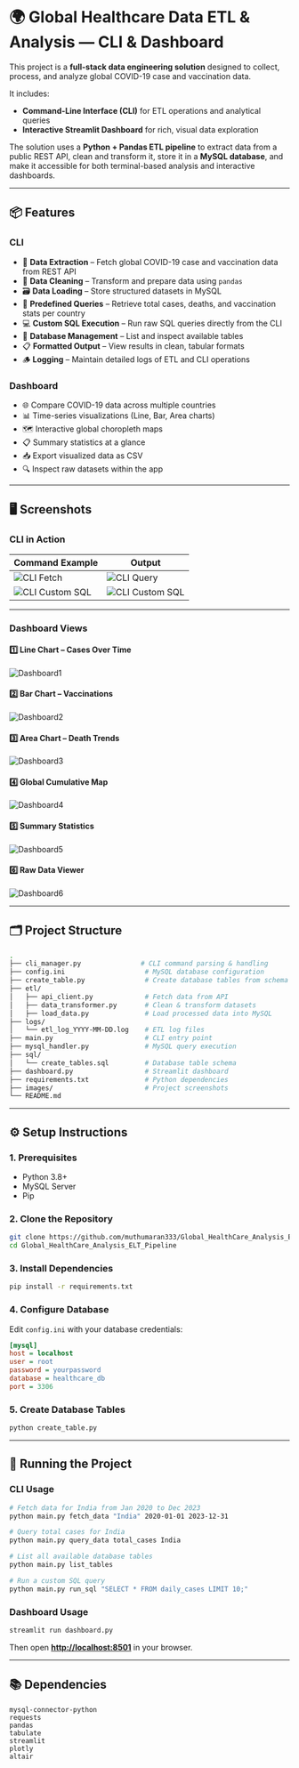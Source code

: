 # 🌍 Global Healthcare Data ETL & Analysis — CLI & Dashboard

This project is a **full-stack data engineering solution** designed to collect, process, and analyze global COVID-19 case and vaccination data.

It includes:

* **Command-Line Interface (CLI)** for ETL operations and analytical queries
* **Interactive Streamlit Dashboard** for rich, visual data exploration

The solution uses a **Python + Pandas ETL pipeline** to extract data from a public REST API, clean and transform it, store it in a **MySQL database**, and make it accessible for both terminal-based analysis and interactive dashboards.

---

## 📦 Features

### **CLI**

* 🔌 **Data Extraction** – Fetch global COVID-19 case and vaccination data from REST API
* 🧹 **Data Cleaning** – Transform and prepare data using `pandas`
* 🗃 **Data Loading** – Store structured datasets in MySQL
* 🧾 **Predefined Queries** – Retrieve total cases, deaths, and vaccination stats per country
* 💻 **Custom SQL Execution** – Run raw SQL queries directly from the CLI
* 📂 **Database Management** – List and inspect available tables
* 📋 **Formatted Output** – View results in clean, tabular formats
* 🪵 **Logging** – Maintain detailed logs of ETL and CLI operations

### **Dashboard**

* 🌐 Compare COVID-19 data across multiple countries
* 📊 Time-series visualizations (Line, Bar, Area charts)
* 🗺 Interactive global choropleth maps
* 📋 Summary statistics at a glance
* 📥 Export visualized data as CSV
* 🔍 Inspect raw datasets within the app

---

## 🖥 Screenshots

### **CLI in Action**

| Command Example                    | Output                        |
| ---------------------------------- | ----------------------------- |
| ![CLI Fetch](https://github.com/muthumaran333/Global_HealthCare_Analysis_ELT_Pipeline/blob/main/Gobal_Healthcare_Project/images/Cli1.png)      | ![CLI Query](https://github.com/muthumaran333/Global_HealthCare_Analysis_ELT_Pipeline/blob/main/Gobal_Healthcare_Project/images/Cli2.png) |
| ![CLI Custom SQL](https://github.com/muthumaran333/Global_HealthCare_Analysis_ELT_Pipeline/blob/main/Gobal_Healthcare_Project/images/cli3.png) |     ![CLI Custom SQL](https://github.com/muthumaran333/Global_HealthCare_Analysis_ELT_Pipeline/blob/main/Gobal_Healthcare_Project/images/Cli4.png)                        |

---

### **Dashboard Views**

#### **1️⃣ Line Chart – Cases Over Time**

![Dashboard1](Gobal_Healthcare_Project\images/Dashboard1.png)

#### **2️⃣ Bar Chart – Vaccinations**

![Dashboard2](Gobal_Healthcare_Project\images/Dashboard2.png)

#### **3️⃣ Area Chart – Death Trends**

![Dashboard3](Gobal_Healthcare_Project\images/Dashboard3.png)

#### **4️⃣ Global Cumulative Map**

![Dashboard4](Gobal_Healthcare_Project\images/Dashboard4.png)

#### **5️⃣ Summary Statistics**

![Dashboard5](Gobal_Healthcare_Project\images/Dashboard5.png)

#### **6️⃣ Raw Data Viewer**

![Dashboard6](Gobal_Healthcare_Project\images/Dashboard6.png)

---

## 🗂 Project Structure

```bash
.
├── cli_manager.py               # CLI command parsing & handling
├── config.ini                    # MySQL database configuration
├── create_table.py               # Create database tables from schema
├── etl/
│   ├── api_client.py             # Fetch data from API
│   ├── data_transformer.py       # Clean & transform datasets
│   ├── load_data.py              # Load processed data into MySQL
├── logs/
│   └── etl_log_YYYY-MM-DD.log    # ETL log files
├── main.py                       # CLI entry point
├── mysql_handler.py              # MySQL query execution
├── sql/
│   └── create_tables.sql         # Database table schema
├── dashboard.py                  # Streamlit dashboard
├── requirements.txt              # Python dependencies
├── images/                       # Project screenshots
└── README.md
```

---

## ⚙️ Setup Instructions

### **1. Prerequisites**

* Python 3.8+
* MySQL Server
* Pip

### **2. Clone the Repository**

```bash
git clone https://github.com/muthumaran333/Global_HealthCare_Analysis_ELT_Pipeline.git
cd Global_HealthCare_Analysis_ELT_Pipeline
```

### **3. Install Dependencies**

```bash
pip install -r requirements.txt
```

### **4. Configure Database**

Edit `config.ini` with your database credentials:

```ini
[mysql]
host = localhost
user = root
password = yourpassword
database = healthcare_db
port = 3306
```

### **5. Create Database Tables**

```bash
python create_table.py
```

---

## 🚀 Running the Project

### **CLI Usage**

```bash
# Fetch data for India from Jan 2020 to Dec 2023
python main.py fetch_data "India" 2020-01-01 2023-12-31

# Query total cases for India
python main.py query_data total_cases India

# List all available database tables
python main.py list_tables

# Run a custom SQL query
python main.py run_sql "SELECT * FROM daily_cases LIMIT 10;"
```

### **Dashboard Usage**

```bash
streamlit run dashboard.py
```

Then open **[http://localhost:8501](http://localhost:8501)** in your browser.

---

## 📚 Dependencies

```
mysql-connector-python
requests
pandas
tabulate
streamlit
plotly
altair
```


